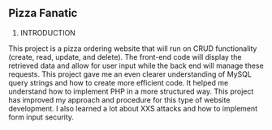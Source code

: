 ### 
 
## Pizza Fanatic

1. INTRODUCTION

This project is a pizza ordering website that will run on CRUD functionality (create, read, update, and delete). The front-end code will display the retrieved data and allow for user input while the back end will manage these requests. This project gave me an even clearer understanding of MySQL query strings and how to create more efficient code. It helped me understand how to implement PHP in a more structured way. This project has improved my approach and procedure for this type of website development. I also learned a lot about XXS attacks and how to implement form input security.
